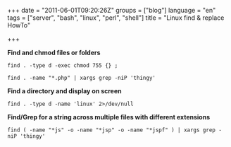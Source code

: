 +++
date = "2011-06-01T09:20:26Z"
groups = ["blog"]
language = "en"
tags = ["server", "bash", "linux", "perl", "shell"]
title = "Linux find & replace HowTo"

+++

**Find and chmod files or folders**

`find . -type d -exec chmod 755 {} ;`

`find . -name "*.php" | xargs grep -niP 'thingy'`


**Find a directory and display on screen**

`find . -type d -name 'linux' 2>/dev/null`


**Find/Grep for a string across multiple files with different extensions**

`find ( -name "*js" -o -name "*jsp" -o -name "*jspf" ) | xargs grep -niP 'thingy'`




